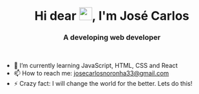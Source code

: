 <h1 align="center">Hi dear <img src="https://raw.githubusercontent.com/kaueMarques/kaueMarques/master/hi.gif" width="30px">, I'm José Carlos</h1>
<h3 align="center">A developing web developer</h3><br/>

<!--
**JoseCarlos33/JoseCarlos33** is a ✨ _special_ ✨ repository because its `README.md` (this file) appears on your GitHub profile.-->

- 🌱 I’m currently learning JavaScript, HTML, CSS and React
- 📫 How to reach me: josecarlosnoronha33@gmail.com
- ⚡ Crazy fact: I will change the world for the better. Lets do this!

